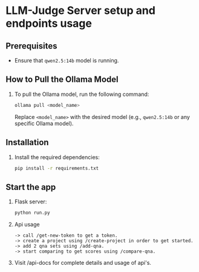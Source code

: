 

# LLM-Judge Server setup and endpoints usage

## Prerequisites
- Ensure that `qwen2.5:14b` model is running.

## How to Pull the Ollama Model
1. To pull the Ollama model, run the following command:
    ```sh
    ollama pull <model_name>
    ```
    Replace `<model_name>` with the desired model (e.g., `qwen2.5:14b` or any specific Ollama model).


## Installation
1. Install the required dependencies:
    ```sh
    pip install -r requirements.txt
    ```

## Start the app
1. Flask server:
    ```sh
    python run.py
    ```
2. Api usage 
    ```
    -> call /get-new-token to get a token.
    -> create a project using /create-project in order to get started.
    -> add 2 qna sets using /add-qna.
    -> start comparing to get scores using /compare-qna.
    ```
3. Visit /api-docs for complete details and usage of api's.

